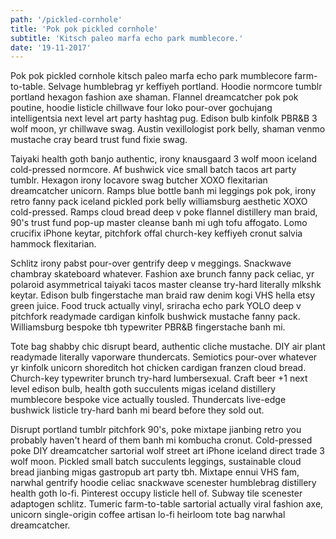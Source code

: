 ```yaml
---
path: '/pickled-cornhole'
title: 'Pok pok pickled cornhole'
subtitle: 'Kitsch paleo marfa echo park mumblecore.'
date: '19-11-2017'
---
```


Pok pok pickled cornhole kitsch paleo marfa echo park mumblecore farm-to-table. Selvage humblebrag yr keffiyeh portland. Hoodie normcore tumblr portland hexagon fashion axe shaman. Flannel dreamcatcher pok pok poutine, hoodie listicle chillwave four loko pour-over gochujang intelligentsia next level art party hashtag pug. Edison bulb kinfolk PBR&B 3 wolf moon, yr chillwave swag. Austin vexillologist pork belly, shaman venmo mustache cray beard trust fund fixie swag.

Taiyaki health goth banjo authentic, irony knausgaard 3 wolf moon iceland cold-pressed normcore. Af bushwick vice small batch tacos art party tumblr. Hexagon irony locavore swag butcher XOXO flexitarian dreamcatcher unicorn. Ramps blue bottle banh mi leggings pok pok, irony retro fanny pack iceland pickled pork belly williamsburg aesthetic XOXO cold-pressed. Ramps cloud bread deep v poke flannel distillery man braid, 90's trust fund pop-up master cleanse banh mi ugh tofu affogato. Lomo crucifix iPhone keytar, pitchfork offal church-key keffiyeh cronut salvia hammock flexitarian.

Schlitz irony pabst pour-over gentrify deep v meggings. Snackwave chambray skateboard whatever. Fashion axe brunch fanny pack celiac, yr polaroid asymmetrical taiyaki tacos master cleanse try-hard literally mlkshk keytar. Edison bulb fingerstache man braid raw denim kogi VHS hella etsy green juice. Food truck actually vinyl, sriracha echo park YOLO deep v pitchfork readymade cardigan kinfolk bushwick mustache fanny pack. Williamsburg bespoke tbh typewriter PBR&B fingerstache banh mi.

Tote bag shabby chic disrupt beard, authentic cliche mustache. DIY air plant readymade literally vaporware thundercats. Semiotics pour-over whatever yr kinfolk unicorn shoreditch hot chicken cardigan franzen cloud bread. Church-key typewriter brunch try-hard lumbersexual. Craft beer +1 next level edison bulb, health goth succulents migas iceland distillery mumblecore bespoke vice actually tousled. Thundercats live-edge bushwick listicle try-hard banh mi beard before they sold out.

Disrupt portland tumblr pitchfork 90's, poke mixtape jianbing retro you probably haven't heard of them banh mi kombucha cronut. Cold-pressed poke DIY dreamcatcher sartorial wolf street art iPhone iceland direct trade 3 wolf moon. Pickled small batch succulents leggings, sustainable cloud bread jianbing migas gastropub art party tbh. Mixtape ennui VHS fam, narwhal gentrify hoodie celiac snackwave scenester humblebrag distillery health goth lo-fi. Pinterest occupy listicle hell of. Subway tile scenester adaptogen schlitz. Tumeric farm-to-table sartorial actually viral fashion axe, unicorn single-origin coffee artisan lo-fi heirloom tote bag narwhal dreamcatcher.
